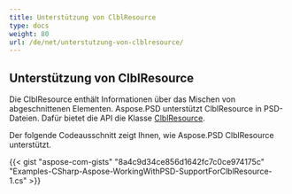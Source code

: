 ```yaml
---
title: Unterstützung von ClblResource
type: docs
weight: 80
url: /de/net/unterstutzung-von-clblresource/
---
```


## **Unterstützung von ClblResource**
Die ClblResource enthält Informationen über das Mischen von abgeschnittenen Elementen. Aspose.PSD unterstützt ClblResource in PSD-Dateien. Dafür bietet die API die Klasse [ClblResource](https://reference.aspose.com/net/psd/aspose.psd.fileformats.psd.layers.layerresources/clblresource).

Der folgende Codeausschnitt zeigt Ihnen, wie Aspose.PSD ClblResource unterstützt.

{{< gist "aspose-com-gists" "8a4c9d34ce856d1642fc7c0ce974175c" "Examples-CSharp-Aspose-WorkingWithPSD-SupportForClblResource-1.cs" >}}
